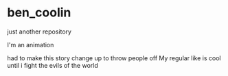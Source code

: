 # ben_coolin
just another repository

I'm an animation

had to make this story change up to throw people off
My regular like is cool until i fight the evils of the world
